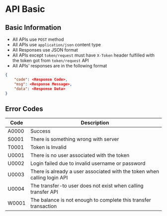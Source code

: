 # API Basic

## Basic Information
* All APIs use `POST` method
* All APIs use `application/json` content type
* All Responses use JSON format
* All APIs except `token/request` must have `X-Token` header fulfilled with the token got from `token/request` API
* All APIs' responses are in the following format
```json
{
    "code": <Response Code>,
    "msg": <Response Message>,
    "data": <Response Data>
}
```

## Error Codes
|Code |Description|
|-----|-----------|
|A0000| Success |
|S0001| There is something wrong with server |
|T0001| Token is Invalid |
|U0001| There is no user associated with the token |
|U0002| Login failed due to invalid username or password |
|U0003| There is already a user associated with the token when calling login API |
|U0004| The transfer-to user does not exist when calling transfer API |
|W0001| The balance is not enough to complete this transfer transaction |
